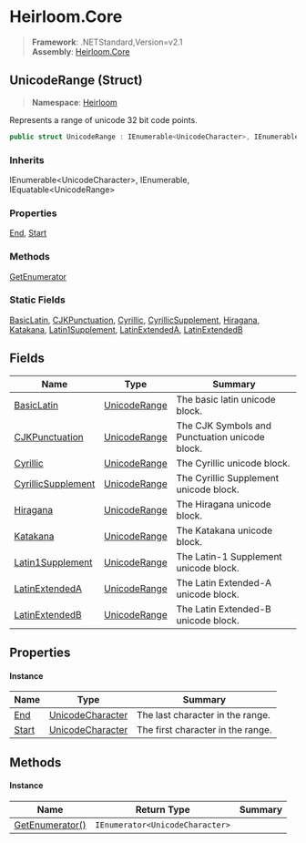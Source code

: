 # Heirloom.Core

> **Framework**: .NETStandard,Version=v2.1  
> **Assembly**: [Heirloom.Core][0]

## UnicodeRange (Struct)

> **Namespace**: [Heirloom][0]

Represents a range of unicode 32 bit code points.

```cs
public struct UnicodeRange : IEnumerable<UnicodeCharacter>, IEnumerable, IEquatable<UnicodeRange>
```

### Inherits

IEnumerable\<UnicodeCharacter>, IEnumerable, IEquatable\<UnicodeRange>

### Properties

[End][1], [Start][2]

### Methods

[GetEnumerator][3]

### Static Fields

[BasicLatin][4], [CJKPunctuation][5], [Cyrillic][6], [CyrillicSupplement][7], [Hiragana][8], [Katakana][9], [Latin1Supplement][10], [LatinExtendedA][11], [LatinExtendedB][12]

## Fields

| Name                    | Type               | Summary                                        |
|-------------------------|--------------------|------------------------------------------------|
| [BasicLatin][4]         | [UnicodeRange][13] | The basic latin unicode block.                 |
| [CJKPunctuation][5]     | [UnicodeRange][13] | The CJK Symbols and Punctuation unicode block. |
| [Cyrillic][6]           | [UnicodeRange][13] | The Cyrillic unicode block.                    |
| [CyrillicSupplement][7] | [UnicodeRange][13] | The Cyrillic Supplement unicode block.         |
| [Hiragana][8]           | [UnicodeRange][13] | The Hiragana unicode block.                    |
| [Katakana][9]           | [UnicodeRange][13] | The Katakana unicode block.                    |
| [Latin1Supplement][10]  | [UnicodeRange][13] | The Latin-1 Supplement unicode block.          |
| [LatinExtendedA][11]    | [UnicodeRange][13] | The Latin Extended-A unicode block.            |
| [LatinExtendedB][12]    | [UnicodeRange][13] | The Latin Extended-B unicode block.            |

## Properties

#### Instance

| Name       | Type                   | Summary                           |
|------------|------------------------|-----------------------------------|
| [End][1]   | [UnicodeCharacter][14] | The last character in the range.  |
| [Start][2] | [UnicodeCharacter][14] | The first character in the range. |

## Methods

#### Instance

| Name                 | Return Type                     | Summary |
|----------------------|---------------------------------|---------|
| [GetEnumerator()][3] | `IEnumerator<UnicodeCharacter>` |         |

[0]: ../../Heirloom.Core.md
[1]: UnicodeRange/End.md
[2]: UnicodeRange/Start.md
[3]: UnicodeRange/GetEnumerator.md
[4]: UnicodeRange/BasicLatin.md
[5]: UnicodeRange/CJKPunctuation.md
[6]: UnicodeRange/Cyrillic.md
[7]: UnicodeRange/CyrillicSupplement.md
[8]: UnicodeRange/Hiragana.md
[9]: UnicodeRange/Katakana.md
[10]: UnicodeRange/Latin1Supplement.md
[11]: UnicodeRange/LatinExtendedA.md
[12]: UnicodeRange/LatinExtendedB.md
[13]: UnicodeRange.md
[14]: UnicodeCharacter.md
